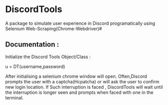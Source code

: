 # DiscordTools
A package to simulate user experience in Discord programatically using Selenium Web-Scraping(Chrome-Webdriver)#

## Documentation :

Initialize the Discord Tools Object/Class :

   u = DT(username,password)

After initialising a selenium chrome window will open.
Often,Discord prompts the user with a captcha(Hcpatcha) or will ask the user to confirm new login location.
If Such interruption is faced , DiscordTools will wait until the interruption is longer seen and prompts when faced with one in the terminal.
